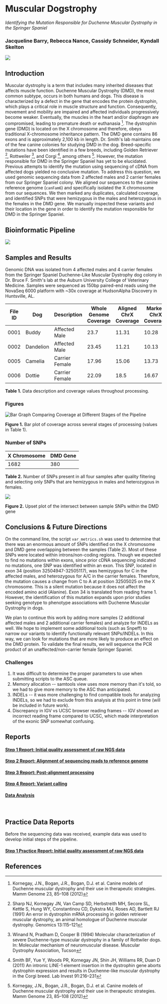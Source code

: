 # Muscular Dogstrophy
_Identifying the Mutation Responsible for Duchenne Muscular Dystrophy in the Springer Spaniel_
### Jacqueline Barry, Rebecca Nance, Cassidy Schneider, Kyndall Skelton
  <img src="analysis/0_figures/cover_photo_dog.jpg">

<br>

## Introduction
Muscular dystrophy is a term that includes many inherited diseases that affects muscle function. Duchenne Muscular Dystrophy (DMD), the most common subtype, occurs in both humans and dogs. This disease is characterized by a defect in the gene that encodes the protein dystrophin, which plays a critical role in muscle structure and function. Consequently, movement and mobility are impaired and affected individuals progressively become weaker. Eventually, the muscles in the heart and/or diaphragm are compromised, leading to premature death or euthanasia [^1]. The dystrophin gene (DMD) is located on the X chromosome and therefore, obeys traditional X-chromosome inheritance pattern. The DMD gene contains 86 exons and is approximately 2,100 kb in length. Dr. Smith's lab maintains one of the few canine colonies for studying DMD in the dog. Breed-specific mutations have been identified in a few breeds, including Golden Retriever [^2], Rottweiler [^3], and Corgi [^4], among others [^1]. However, the mutation responsible for DMD in the Springer Spaniel has yet to be elucidated. Previous attempts to identify the mutation using sequencing of cDNA from affected dogs yielded no conclusive mutation. To address this question, we used genomic sequencing data from 2 affected males and 2 carrier females from our Springer Spaniel colony. We aligned our sequences to the canine reference genome (`canFam6`) and specifically isolated the X chromosome from our sequences. We then marked any duplicates, calculated coverage, and identified SNPs that were hemizygous in the males and heterozygous in the females in the DMD gene. We manually inspected these variants and their location in the gene in order to identify the mutation responsible for DMD in the Springer Spaniel.

## Bioinformatic Pipeline

<img src="analysis/0_figures/Muscular Dogstrophy Flowchart.png">

## Samples and Results
Genomic DNA was isolated from 4 affected males and 4 carrier females from the Springer Spaniel Duchenne-Like Muscular Dystrophy dog colony in Dr. Bruce F. Smith's lab at the Auburn University College of Veterinary Medicine. Samples were sequenced as 150bp paired-end reads using the NovaSeq 6000 platform with ~30x coverage at HudsonAlpha Discovery in Huntsville, AL.

| File ID | Dog | Description | Whole Genome Coverage | Aligned ChrX Coverage | Marked ChrX Coverage | 
| --- | --- | --- | --- | --------- | -------| 
| 0001 | Buddy | Affected Male | 23.7 | 11.31 | 10.28 |
| 0002 | Dandelion | Affected Male | 23.45 | 11.21 | 10.13 |
| 0005 | Camelia | Carrier Female | 17.96 | 15.06 | 13.73 |
| 0006 | Dottie | Carrier Female | 22.09 | 18.5 | 16.67 |

__Table 1.__ Data description and coverage values throughout processing. 

### Figures

<img src="analysis/0_figures/4_coverage.png"  alt="Bar Graph Comparing Coverage at Different Stages of the Pipeline">  

__Figure 1.__ Bar plot of coverage across several stages of processing (values in Table 1).


### Number of SNPs

| X Chromosome | DMD Gene |
| ------------ | -------- |
| 1682        | 380      |

__Table 2.__ Number of SNPs present in all four samples after quality filtering and selecting only SNPs that are hemizygous in males and heterozygous in females.

<img src="analysis/0_figures/4_DMD_upset.png">

__Figure 2.__ Upset plot of the intersect between sample SNPs within the DMD gene


## Conclusions & Future Directions
On the command line, the script `var_metrics.sh` was used to determine that there was an enormous amount of SNPs identified on the X chromosome and DMD gene overlapping between the samples (Table 2). Most of these SNPs were located within introns/non-coding regions. Though we expected to find no mutations within exons, since prior cDNA sequencing indicated no mutations, one SNP was identified within an exon. This SNP, located in exon 34 (position 32504947-32505117), was hemizygous for C in the affected males, and heterozygous for A/C in the carrier females. Therefore, the mutation causes a change from C to A at position 32505025 on the X chromosome. This is a silent mutation because it does not affect the encoded amino acid (Alanine). Exon 34 is translated from reading frame 1. However, the identification of this mutation expands upon prior studies seeking genotype to phenotype associations with Duchenne Muscular Dystrophy in dogs.
  
  
We plan to continue this work by adding more samples (2 additional affected males and 2 additional carrier females) and analyze for INDELs as well. We hope to implement some additional tools (such as Snpeff) to narrow our variants to identify functionally relevant SNPs/INDELs. In this way, we can look for mutations that are more likely to produce an effect on the DMD protein. To validate the final results, we will sequence the PCR product of an unaffected/non-carrier female Springer Spaniel.

### Challenges

1. It was difficult to determine the proper parameters to use when submitting scripts to the ASC queue. 
2. Memory allocation -- samtools view uses more memory than it's told, so we had to give more memory to the ASC than anticipated.
3. INDELs -- it was more challenging to find compatible tools for analyzing INDELs, so we had to exclude from this analysis at this point in time (will be included in future work).
4. Discrepancy in IGV vs UCSC browser reading frames -- IGV showed an incorrect reading frame compared to UCSC, which made interpretation of the exonic SNP somewhat confusing.


## Reports

#### [Step 1 Report: Initial quality assessment of raw NGS data](1_Quality_Assessment.md)
#### [Step 2 Report: Alignment of sequencing reads to reference genome](2_Alignment.md)
#### [Step 3 Report: Post-alignment processing](3_Duplicates.md)
#### [Step 4 Report: Variant calling](4_Variant_Call.md)
#### [Data Analysis](5_Data_Analysis.md)
<br>

## Practice Data Reports

Before the sequencing data was received, example data was used to develop initial steps of the pipeline.
#### [Step 1 Practice Report: Initial quality assessment of raw NGS data](practice_reports/STEP_1.md)

## References
[^1]: Kornegay, J.N., Bogan, J.R., Bogan, D.J. et al. Canine models of Duchenne muscular dystrophy and their use in therapeutic strategies. Mamm Genome 23, 85–108 (2012)   
[^2]: Sharp NJ, Kornegay JN, Van Camp SD, Herbstreith MH, Secore SL, Kettle S, Hung WY, Constantinou CD, Dykstra MJ, Roses AD, Bartlett RJ (1991) An error in dystrophin mRNA processing in golden retriever muscular dystrophy, an animal homologue of Duchenne muscular dystrophy. Genomics 13:115–121  
[^3]: Winand N, Pradham D, Cooper B (1994) Molecular characterization of severe Duchenne-type muscular dystrophy in a family of Rottwiler dogs. In: Molecular mechanism of neuromuscular disease. Muscular Dystrophy Association, Tucson  
[^4]: Smith BF, Yue Y, Woods PR, Kornegay JN, Shin JH, Williams RR, Duan D (2011) An intronic LINE-1 element insertion in the dystrophin gene aborts dystrophin expression and results in Duchenne-like muscular dystrophy in the Corgi breed. Lab Invest 91:216–231    
